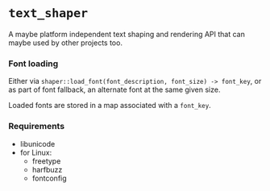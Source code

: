 # `text_shaper`

A maybe platform independent text shaping and rendering API
that can maybe used by other projects too.

### Font loading

Either via `shaper::load_font(font_description, font_size) -> font_key`,
or as part of font fallback, an alternate font at the same given size.

Loaded fonts are stored in a map associated with a `font_key`.

### Requirements

- libunicode
- for Linux:
  - freetype
  - harfbuzz
  - fontconfig
